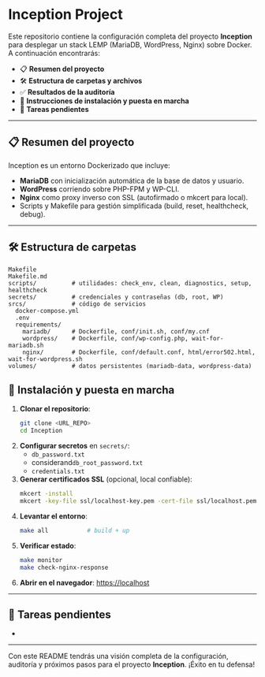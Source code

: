 # Inception Project

Este repositorio contiene la configuración completa del proyecto **Inception** para desplegar un stack LEMP (MariaDB, WordPress, Nginx) sobre Docker. A continuación encontrarás:

- 📋 **Resumen del proyecto**
- 🛠️ **Estructura de carpetas y archivos**
- ✅ **Resultados de la auditoría**
- 🚀 **Instrucciones de instalación y puesta en marcha**
- 🔧 **Tareas pendientes**

---

## 📋 Resumen del proyecto

Inception es un entorno Dockerizado que incluye:

- **MariaDB** con inicialización automática de la base de datos y usuario.
- **WordPress** corriendo sobre PHP-FPM y WP-CLI.
- **Nginx** como proxy inverso con SSL (autofirmado o mkcert para local).
- Scripts y Makefile para gestión simplificada (build, reset, healthcheck, debug).

---

## 🛠️ Estructura de carpetas

```
Makefile
Makefile.md
scripts/          # utilidades: check_env, clean, diagnostics, setup, healthcheck
secrets/          # credenciales y contraseñas (db, root, WP)
srcs/             # código de servicios
  docker-compose.yml
  .env
  requirements/
    mariadb/      # Dockerfile, conf/init.sh, conf/my.cnf
    wordpress/    # Dockerfile, conf/wp-config.php, wait-for-mariadb.sh
    nginx/        # Dockerfile, conf/default.conf, html/error502.html, wait-for-wordpress.sh
volumes/          # datos persistentes (mariadb-data, wordpress-data)
```


## 🚀 Instalación y puesta en marcha

1. **Clonar el repositorio**:
   ```bash
   git clone <URL_REPO>
   cd Inception
   ```
2. **Configurar secretos** en `secrets/`:
   - `db_password.txt`
   - considerand`db_root_password.txt`
   - `credentials.txt`
3. **Generar certificados SSL** (opcional, local confiable):
   ```bash
   mkcert -install
   mkcert -key-file ssl/localhost-key.pem -cert-file ssl/localhost.pem localhost 127.0.0.1 ::1
   ```
4. **Levantar el entorno**:
   ```bash
   make all           # build + up
   ```
5. **Verificar estado**:
   ```bash
   make monitor
   make check-nginx-response
   ```
6. **Abrir en el navegador**:
   [https://localhost](https://localhost)

---

## 🔧 Tareas pendientes

-
---

Con este README tendrás una visión completa de la configuración, auditoría y próximos pasos para el proyecto **Inception**. ¡Éxito en tu defensa!

